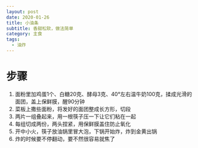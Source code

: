 ```yaml
---
layout: post
date: 2020-01-26
title: 小油条
subtitle: 香甜松软，做法简单
category: 主食
tags:
  - 油炸
---
```


# 步骤

1. 面粉里加鸡蛋1个、白糖20克、酵母3克、40°左右温牛奶100克，揉成光滑的面团，盖上保鲜膜，醒90分钟
2. 菜板上撒些面粉，将发好的面团整成长方形，切段
3. 两片一组叠起来，用一根筷子压一下让它们粘在一起
4. 每组切成两份，两头捏紧，用保鲜膜盖住防止氧化
5. 开中小火，筷子放油锅里冒大泡，下锅开始炸，炸到金黄出锅
6. 炸的时候要不停翻动，要不然很容易就焦了